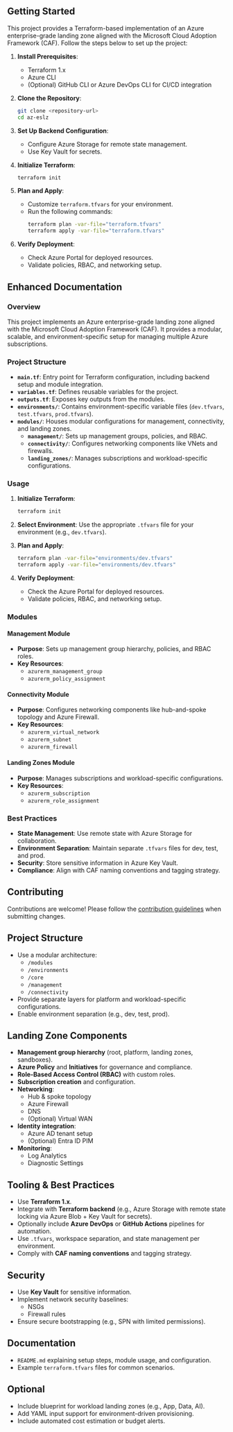 ## Getting Started

This project provides a Terraform-based implementation of an Azure enterprise-grade landing zone aligned with the Microsoft Cloud Adoption Framework (CAF). Follow the steps below to set up the project:

1. **Install Prerequisites**:
   - Terraform 1.x
   - Azure CLI
   - (Optional) GitHub CLI or Azure DevOps CLI for CI/CD integration

2. **Clone the Repository**:
   ```bash
   git clone <repository-url>
   cd az-eslz
   ```

3. **Set Up Backend Configuration**:
   - Configure Azure Storage for remote state management.
   - Use Key Vault for secrets.

4. **Initialize Terraform**:
   ```bash
   terraform init
   ```

5. **Plan and Apply**:
   - Customize `terraform.tfvars` for your environment.
   - Run the following commands:
     ```bash
     terraform plan -var-file="terraform.tfvars"
     terraform apply -var-file="terraform.tfvars"
     ```

6. **Verify Deployment**:
   - Check Azure Portal for deployed resources.
   - Validate policies, RBAC, and networking setup.

## Enhanced Documentation

### Overview
This project implements an Azure enterprise-grade landing zone aligned with the Microsoft Cloud Adoption Framework (CAF). It provides a modular, scalable, and environment-specific setup for managing multiple Azure subscriptions.

### Project Structure
- **`main.tf`**: Entry point for Terraform configuration, including backend setup and module integration.
- **`variables.tf`**: Defines reusable variables for the project.
- **`outputs.tf`**: Exposes key outputs from the modules.
- **`environments/`**: Contains environment-specific variable files (`dev.tfvars`, `test.tfvars`, `prod.tfvars`).
- **`modules/`**: Houses modular configurations for management, connectivity, and landing zones.
  - **`management/`**: Sets up management groups, policies, and RBAC.
  - **`connectivity/`**: Configures networking components like VNets and firewalls.
  - **`landing_zones/`**: Manages subscriptions and workload-specific configurations.

### Usage
1. **Initialize Terraform**:
   ```bash
   terraform init
   ```

2. **Select Environment**:
   Use the appropriate `.tfvars` file for your environment (e.g., `dev.tfvars`).

3. **Plan and Apply**:
   ```bash
   terraform plan -var-file="environments/dev.tfvars"
   terraform apply -var-file="environments/dev.tfvars"
   ```

4. **Verify Deployment**:
   - Check the Azure Portal for deployed resources.
   - Validate policies, RBAC, and networking setup.

### Modules
#### Management Module
- **Purpose**: Sets up management group hierarchy, policies, and RBAC roles.
- **Key Resources**:
  - `azurerm_management_group`
  - `azurerm_policy_assignment`

#### Connectivity Module
- **Purpose**: Configures networking components like hub-and-spoke topology and Azure Firewall.
- **Key Resources**:
  - `azurerm_virtual_network`
  - `azurerm_subnet`
  - `azurerm_firewall`

#### Landing Zones Module
- **Purpose**: Manages subscriptions and workload-specific configurations.
- **Key Resources**:
  - `azurerm_subscription`
  - `azurerm_role_assignment`

### Best Practices
- **State Management**: Use remote state with Azure Storage for collaboration.
- **Environment Separation**: Maintain separate `.tfvars` files for dev, test, and prod.
- **Security**: Store sensitive information in Azure Key Vault.
- **Compliance**: Align with CAF naming conventions and tagging strategy.

## Contributing

Contributions are welcome! Please follow the [contribution guidelines](CONTRIBUTING.md) when submitting changes.

## Project Structure

- Use a modular architecture:
  - `/modules`
  - `/environments`
  - `/core`
  - `/management`
  - `/connectivity`
- Provide separate layers for platform and workload-specific configurations.
- Enable environment separation (e.g., dev, test, prod).

## Landing Zone Components

- **Management group hierarchy** (root, platform, landing zones, sandboxes).
- **Azure Policy** and **Initiatives** for governance and compliance.
- **Role-Based Access Control (RBAC)** with custom roles.
- **Subscription creation** and configuration.
- **Networking**:
  - Hub & spoke topology
  - Azure Firewall
  - DNS
  - (Optional) Virtual WAN
- **Identity integration**:
  - Azure AD tenant setup
  - (Optional) Entra ID PIM
- **Monitoring**:
  - Log Analytics
  - Diagnostic Settings

## Tooling & Best Practices

- Use **Terraform 1.x**.
- Integrate with **Terraform backend** (e.g., Azure Storage with remote state locking via Azure Blob + Key Vault for secrets).
- Optionally include **Azure DevOps** or **GitHub Actions** pipelines for automation.
- Use `.tfvars`, workspace separation, and state management per environment.
- Comply with **CAF naming conventions** and tagging strategy.

## Security

- Use **Key Vault** for sensitive information.
- Implement network security baselines:
  - NSGs
  - Firewall rules
- Ensure secure bootstrapping (e.g., SPN with limited permissions).

## Documentation

- `README.md` explaining setup steps, module usage, and configuration.
- Example `terraform.tfvars` files for common scenarios.

## Optional

- Include blueprint for workload landing zones (e.g., App, Data, AI).
- Add YAML input support for environment-driven provisioning.
- Include automated cost estimation or budget alerts.
